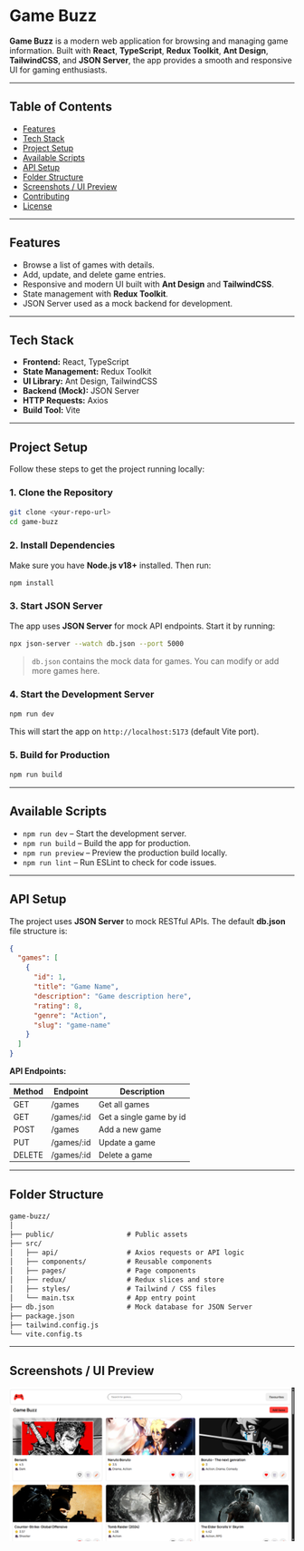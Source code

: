 # Game Buzz

**Game Buzz** is a modern web application for browsing and managing game information. Built with **React**, **TypeScript**, **Redux Toolkit**, **Ant Design**, **TailwindCSS**, and **JSON Server**, the app provides a smooth and responsive UI for gaming enthusiasts.

---

## Table of Contents

* [Features](#features)
* [Tech Stack](#tech-stack)
* [Project Setup](#project-setup)
* [Available Scripts](#available-scripts)
* [API Setup](#api-setup)
* [Folder Structure](#folder-structure)
* [Screenshots / UI Preview](#screenshots--ui-preview)
* [Contributing](#contributing)
* [License](#license)

---

## Features

* Browse a list of games with details.
* Add, update, and delete game entries.
* Responsive and modern UI built with **Ant Design** and **TailwindCSS**.
* State management with **Redux Toolkit**.
* JSON Server used as a mock backend for development.

---

## Tech Stack

* **Frontend:** React, TypeScript
* **State Management:** Redux Toolkit
* **UI Library:** Ant Design, TailwindCSS
* **Backend (Mock):** JSON Server
* **HTTP Requests:** Axios
* **Build Tool:** Vite

---

## Project Setup

Follow these steps to get the project running locally:

### 1. Clone the Repository

```bash
git clone <your-repo-url>
cd game-buzz
```

### 2. Install Dependencies

Make sure you have **Node.js v18+** installed. Then run:

```bash
npm install
```

### 3. Start JSON Server

The app uses **JSON Server** for mock API endpoints. Start it by running:

```bash
npx json-server --watch db.json --port 5000
```

> `db.json` contains the mock data for games. You can modify or add more games here.

### 4. Start the Development Server

```bash
npm run dev
```

This will start the app on `http://localhost:5173` (default Vite port).

### 5. Build for Production

```bash
npm run build
```

---

## Available Scripts

* `npm run dev` – Start the development server.
* `npm run build` – Build the app for production.
* `npm run preview` – Preview the production build locally.
* `npm run lint` – Run ESLint to check for code issues.

---

## API Setup

The project uses **JSON Server** to mock RESTful APIs.
The default **db.json** file structure is:

```json
{
  "games": [
    {
      "id": 1,
      "title": "Game Name",
      "description": "Game description here",
      "rating": 8,
      "genre": "Action",
      "slug": "game-name"
    }
  ]
}
```

**API Endpoints:**

| Method | Endpoint    | Description             |
| ------ | ----------- | ----------------------- |
| GET    | /games      | Get all games           |
| GET    | /games/\:id | Get a single game by id |
| POST   | /games      | Add a new game          |
| PUT    | /games/\:id | Update a game           |
| DELETE | /games/\:id | Delete a game           |

---

## Folder Structure

```
game-buzz/
│
├── public/                  # Public assets
├── src/
│   ├── api/                 # Axios requests or API logic
│   ├── components/          # Reusable components
│   ├── pages/               # Page components
│   ├── redux/               # Redux slices and store
│   ├── styles/              # Tailwind / CSS files
│   └── main.tsx             # App entry point
├── db.json                  # Mock database for JSON Server
├── package.json
├── tailwind.config.js
└── vite.config.ts
```

---

## Screenshots / UI Preview

![alt text](image.png)
